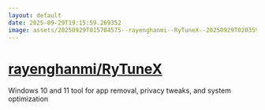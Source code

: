 ```yaml
---
layout: default
date: 2025-09-29T19:15:59.269352
image: assets/20250929T015704575--rayenghanmi--RyTuneX--20250929T020359617--cropped.png
---
```


# [rayenghanmi/RyTuneX](https://github.com/rayenghanmi/RyTuneX)

Windows 10 and 11 tool for app removal, privacy tweaks, and system optimization
